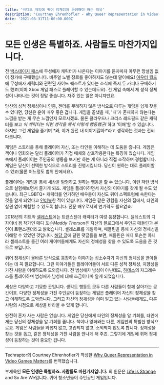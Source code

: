 ```yaml
---
title: '비디오 게임에 퀴어 정체성이 등장해야 하는 이유'
description: 'Courtney Ehrenhofler - Why Queer Representation in Video Games Matters'
date: '2021-08-31T11:00:00.000Z'
---
```


# 모든 인생은 특별하죠. 사람들도 마찬가지입니다.

전 [백스테이지 패스](https://store.steampowered.com/app/288220)에 무성애자 캐릭터가 나온다는 이야기를 듣자마자 아무런 망설임 없이 정가에 구매했습니다. 비주얼 노벨 장르를 좋아하지도 않는데 말이에요! [아우터 월드](https://store.steampowered.com/app/578650)에 무성애자 캐릭터와 관련된 사이드 퀘스트가 있다는 소식에 즉시 두 카피나 구매하기도 했죠(이미 Xbox 게임 패스로 플레이할 수 있는데도요). 전 게임 속에서 제 성적 정체성이 나타나는 것이 정말 좋습니다. 자주 있는 일은 아니지만요.

당신의 성적 정체성이나 인종, 젠더를 무례하지 않은 방식으로 다루는 게임을 쉽게 찾을 수 있다면, 당신은 운이 매우 좋은 겁니다. 게임을 끝냈을 때, '내'가 존재하지 않는다는 느낌을 받는 게 무슨 느낌인지 모르시겠죠. 물론 클라우드나 크리스 레드필드 같은 캐릭터를 보고 _이 캐릭터는 이런 생각을 해서 이렇게 행동했군!_ 하고 '이해'할 수 있습니다. 하지만 그건 게임을 즐기며 *와, 이거 완전 내 이야기잖아!*라고 생각하는 것과는 전혀 다릅니다.

게임은 스토리를 통해 플레이어 자신, 또는 타인을 이해하는 데 도움을 줍니다. 게임은 책이나 영화와는 달리 플레이어가 직접 매체와 상호작용한다는 특징이 있습니다. 게임 속에서 플레이어는 주인공의 행동을 보기만 하는 게 아니라 직접 조작하며 경험합니다. 게임은 당신이 선택한 방식으로 스토리를 진행시킵니다. 당신이 원하는 대로 플레이할 수 있죠(물론 어느정도 범위 안에서요).

플레이어는 게임을 통해 세상을 탐험하고 원하는 행동을 할 수 있습니다. 이런 저런 방식으로 실험해보면서 즐기게 되죠. 게임을 플레이하면서 자신의 이야기를 찾게 될 수도 있습니다. 최근 LGBTQ+ 캐릭터를 연기하던 배우들이 자신도 퀴어 스펙트럼에 속한다는 것을 알게 되었다고 [인터뷰](https://www.out.com/celebs/2020/6/09/supergirls-chyler-leigh-comes-out-doesnt-specify-sexuality)한 적이 있습니다. 게임은 같은 경험을 자신의 집에서, 타인의 참견 없이 체험할 수 있도록 합니다. 전문 배우로서의 연기력도 필요없죠.

2018년의 히트작 [셀레스트](https://store.steampowered.com/app/504230)에는 트랜스젠더 캐릭터가 여럿 등장합니다. 셀레스트의 디자이너 겸 작가인 매디 토슨*Maddy Thorson*은 자신의 블로그에서 주인공 매들린과 본인이 트랜스젠더라고 밝혔습니다. 셀레스트를 개발하며, 매들린을 통해 자신의 정체성을 이해할 수 있었던 것입니다. [해당 글](https://maddythorson.medium.com/is-madeline-canonically-trans-4277ece02e40)에 달린 댓글들을 보면, 매들린은 매디 토슨뿐 아니라 셀레스트를 즐긴 여러 게이머들에게도 자신의 정체성을 찾을 수 있도록 도움을 준 것으로 보입니다.

퀴어 정체성이 올바른 방식으로 등장하는 이야기는 성소수자가 자신의 정체성을 받아들이는 데 꼭 필요합니다. 그런 이야기들은 플레이어들이 서로 다른 성적 정체성, 지향성을 가진 사람을 이해하도록 도와줍니다. 전 범성애자 남성이 아닌데도, [하데스]()의 자그레우스를 플레이하며 범성애자 남성에 대해 조금이나마 알게 되었습니다.

세상은 다양하고 기묘한 곳입니다. 생각도 행동도 모두 다른 사람들이 함께 살아가는 공간이죠. 다양한 정체성을 가진 주인공이 등장하는 게임은 플레이어 자신의 정체성을 찾고 이해하도록 도와줍니다. 그리고 자신의 정체성을 이미 알고 있는 사람들에게도, 다른 사람의 시점으로 세상을 바라볼 수 있게 합니다.

완전히 혼자 사는 사람은 없습니다. 게임은 당신에게 타인의 정체성을 알 기회를, 타인에게는 당신의 정체성을 알 기회를 줍니다. 책이나 영화와는 다른, 게임만의 특별한 방식으로요. 게임은 사람들을 외롭지 않고, 고립되지 않고, 소외되지 않도록 합니다. 정체성을 찾는 것을 돕고, 같은 정체성을 가진 사람을 만나게 해 주죠. 그렇기에 게임에 퀴어 정체성이 등장하는 것이 중요한 겁니다.

---

Techraptor의 Courtney Ehrenhofler가 작성한 [Why Queer Representation in Video Games Matters](https://techraptor.net/gaming/opinions/queer-representation-video-games)를 번역했습니다.

부제목인 **모든 인생은 특별하죠. 사람들도 마찬가지입니다.** 의 원문은 [Life Is Strange](https://store.steampowered.com/app/319630) and So Are We입니다. 퀴어 청소년들이 주인공인 게임입니다.
